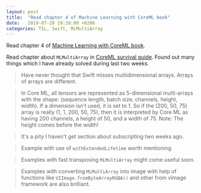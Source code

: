 ```yaml
---
layout: post
title:  "Read chapter 4 of Machine Learning with CoreML book"
date:   2019-07-28 19:28:00 +0200
categories: TIL, Swift, MLMultiArray
---
```

Read chapter 4 of [Machine Learning with CoreML book](https://www.packtpub.com/big-data-and-business-intelligence/machine-learning-core-ml).

Read chapter about `MLMultiArray` in [CoreML survival guide](https://leanpub.com/coreml-survival-guide). Found out many things which I have already solved during last two weeks.

> Have never thought that Swift misses multidimensional arrays. Arrays of arrays are different.

> In Core ML, all tensors are represented as 5-dimensional multi-arrays with the shape: (sequence length, batch size, channels, height, width). If a dimension isn’t used, it is set to 1. So if the (200, 50, 75) array is really (1, 1, 200, 50, 75), then it is interpreted by Core ML as having 200 channels, a height of 50, and a width of 75. Note: The height comes before the width!

> It's a pity I haven't get section about subscripting two weeks ago.

> Example with use of `withExtendedLifetime` worth mentioning.

> Examples with fast transposing `MLMultiArray` might come useful soon.

> Examples with converting `MLMultiArray` into image with help of functions like `UIImage.fromByteArrayRGBA()` and other from vImage framework are also brilliant.
